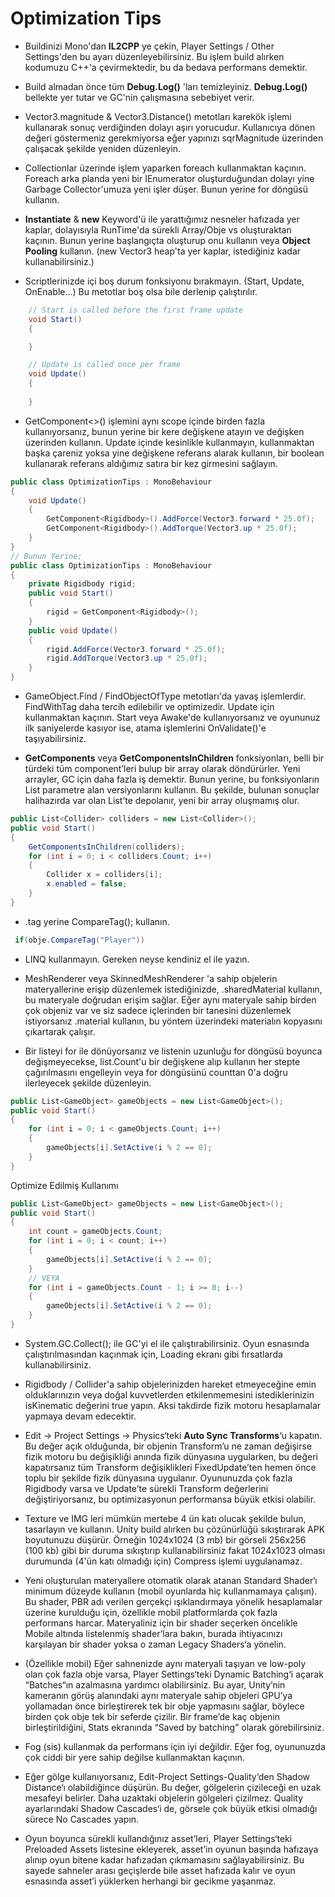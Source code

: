 # Optimization Tips

* Buildinizi Mono'dan **IL2CPP** ye çekin, Player Settings / Other Settings'den bu ayarı düzenleyebilirsiniz. Bu işlem build alırken kodumuzu C++'a çevirmektedir, bu da bedava performans demektir.


* Build almadan önce tüm **Debug.Log()** 'ları temizleyiniz. **Debug.Log()** bellekte yer tutar ve GC'nin çalışmasına sebebiyet verir.


* Vector3.magnitude & Vector3.Distance() metotları karekök işlemi kullanarak sonuç verdiğinden dolayı aşırı yorucudur. Kullanıcıya dönen değeri göstermeniz gerekmiyorsa eğer yapınızı sqrMagnitude üzerinden çalışacak şekilde yeniden düzenleyin.


* Collectionlar üzerinde işlem yaparken foreach kullanmaktan kaçının. Foreach arka planda yeni bir IEnumerator oluşturduğundan dolayı yine Garbage Collector'umuza yeni işler düşer. Bunun yerine for döngüsü kullanın.


* **Instantiate** & **new** Keyword'ü ile yarattığımız nesneler hafızada yer kaplar, dolayısıyla RunTime'da sürekli Array/Obje vs oluşturaktan kaçının. Bunun yerine başlangıçta oluşturup onu kullanın veya **Object Pooling** kullanın. (new Vector3 heap'ta yer kaplar, istediğiniz kadar kullanabilirsiniz.)


* Scriptlerinizde içi boş durum fonksiyonu bırakmayın. (Start, Update, OnEnable...) Bu metotlar boş olsa bile derlenip çalıştırılır.
```C#
    // Start is called before the first frame update
    void Start()
    {

    }

    // Update is called once per frame
    void Update()
    {
        
    }
```


* GetComponent<>() işlemini aynı scope içinde birden fazla kullanıyorsanız, bunun yerine bir kere değişkene atayın ve değişken üzerinden kullanın. Update içinde kesinlikle kullanmayın, kullanmaktan başka çareniz yoksa yine değişkene referans alarak kullanın, bir boolean kullanarak referans aldığımız satıra bir kez girmesini sağlayın. 
``` C#
public class OptimizationTips : MonoBehaviour
{
    void Update()
    {
        GetComponent<Rigidbody>().AddForce(Vector3.forward * 25.0f);
        GetComponent<Rigidbody>().AddTorque(Vector3.up * 25.0f);
    }
}
// Bunun Yerine;
public class OptimizationTips : MonoBehaviour
{
    private Rigidbody rigid;
    public void Start()
    {
        rigid = GetComponent<Rigidbody>();
    }
    public void Update()
    {
        rigid.AddForce(Vector3.forward * 25.0f);
        rigid.AddTorque(Vector3.up * 25.0f);
    }
}
```


* GameObject.Find / FindObjectOfType metotları'da yavaş işlemlerdir. FindWithTag daha tercih edilebilir ve optimizedir. Update için kullanmaktan kaçının. Start veya Awake'de kullanıyorsanız ve oyununuz ilk saniyelerde kasıyor ise, atama işlemlerini OnValidate()'e taşıyabilirsiniz.


* **GetComponents** veya **GetComponentsInChildren** fonksiyonları, belli bir türdeki tüm component’leri bulup bir array olarak döndürürler. Yeni arrayler, GC için  daha fazla iş demektir. Bunun yerine, bu fonksiyonların List parametre alan versiyonlarını kullanın. Bu şekilde, bulunan sonuçlar halihazırda var olan List’te depolanır, yeni bir array oluşmamış olur.
```C#
public List<Collider> colliders = new List<Collider>();
public void Start()
{
    GetComponentsInChildren(colliders);
    for (int i = 0; i < colliders.Count; i++)
    {
        Collider x = colliders[i];
        x.enabled = false;
    }
}
 ```
 
 
* .tag yerine CompareTag(); kullanın.
```C#
 if(obje.CompareTag("Player")) 
```

* LINQ kullanmayın. Gereken neyse kendiniz el ile yazın.


* MeshRenderer veya SkinnedMeshRenderer 'a sahip objelerin materyallerine erişip düzenlemek istediğinizde, .sharedMaterial kullanın, bu materyale doğrudan erişim sağlar. Eğer aynı materyale sahip birden çok objeniz var ve siz sadece içlerinden bir tanesini düzenlemek istiyorsanız .material kullanın, bu yöntem üzerindeki materialın kopyasını çıkartarak çalışır.


* Bir listeyi for ile dönüyorsanız ve listenin uzunluğu for döngüsü boyunca değişmeyecekse, list.Count'u bir değişkene alıp kullanın her stepte çağırılmasını engelleyin veya for döngüsünü counttan 0'a doğru ilerleyecek şekilde düzenleyin.

```C#
public List<GameObject> gameObjects = new List<GameObject>();
public void Start()
{
    for (int i = 0; i < gameObjects.Count; i++)
    {
        gameObjects[i].SetActive(i % 2 == 0);
    }
}
```
Optimize Edilmiş Kullanımı
```C#
public List<GameObject> gameObjects = new List<GameObject>();
public void Start()
{
    int count = gameObjects.Count;
    for (int i = 0; i < count; i++)
    {
        gameObjects[i].SetActive(i % 2 == 0);
    }
    // VEYA
    for (int i = gameObjects.Count - 1; i >= 0; i--)
    {
        gameObjects[i].SetActive(i % 2 == 0);
    }
}
```

* System.GC.Collect(); ile GC'yi el ile çalıştırabilirsiniz. Oyun esnasında çalıştırılmasından kaçınmak için, Loading ekranı gibi fırsatlarda kullanabilirsiniz. 


* Rigidbody / Collider'a sahip objelerinizden hareket etmeyeceğine emin olduklarınızın veya doğal kuvvetlerden etkilenmemesini istediklerinizin isKinematic değerini true yapın. Aksi takdirde fizik motoru hesaplamalar yapmaya devam edecektir.


* Edit -> Project Settings -> Physics‘teki **Auto Sync Transforms**‘u kapatın. Bu değer açık olduğunda, bir objenin Transform’u ne zaman değişirse fizik motoru bu değişikliği anında fizik dünyasına uygularken, bu değeri kapatırsanız tüm Transform değişiklikleri FixedUpdate’ten hemen önce toplu bir şekilde fizik dünyasına uygulanır. Oyununuzda çok fazla Rigidbody varsa ve Update’te sürekli Transform değerlerini değiştiriyorsanız, bu optimizasyonun performansa büyük etkisi olabilir.


* Texture ve IMG leri mümkün mertebe 4 ün katı olucak şekilde bulun, tasarlayın ve kullanın. Unity build alırken bu çözünürlüğü sıkıştırarak APK boyutunuzu düşürür. Örneğin 1024x1024 (3 mb) bir görseli 256x256 (100 kb) gibi bir duruma sıkıştırıp kullanabilirsiniz fakat 1024x1023 olması durumunda (4'ün katı olmadığı için) Compress işlemi uygulanamaz.


* Yeni oluşturulan materyallere otomatik olarak atanan Standard Shader‘ı minimum düzeyde kullanın (mobil oyunlarda hiç kullanmamaya çalışın). Bu shader, PBR adı verilen gerçekçi ışıklandırmaya yönelik hesaplamalar üzerine kurulduğu için, özellikle mobil platformlarda çok fazla performans harcar. Materyaliniz için bir shader seçerken öncelikle Mobile altında listelenmiş shader’lara bakın, burada ihtiyacınızı karşılayan bir shader yoksa o zaman Legacy Shaders‘a yönelin.


* (Özellikle mobil) Eğer sahnenizde aynı materyali taşıyan ve low-poly olan çok fazla obje varsa, Player Settings‘teki Dynamic Batching‘i açarak “Batches“ın azalmasına yardımcı olabilirsiniz. Bu ayar, Unity’nin kameranın görüş alanındaki aynı materyale sahip objeleri GPU’ya yollamadan önce birleştirerek tek bir obje yapmasını sağlar, böylece birden çok obje tek bir seferde çizilir. Bir frame’de kaç objenin birleştirildiğini, Stats ekranında “Saved by batching” olarak görebilirsiniz.


* Fog (sis) kullanmak da performans için iyi değildir. Eğer fog, oyununuzda çok ciddi bir yere sahip değilse kullanmaktan kaçının.


* Eğer gölge kullanıyorsanız, Edit-Project Settings-Quality‘den Shadow Distance‘ı olabildiğince düşürün. Bu değer, gölgelerin çizileceği en uzak mesafeyi belirler. Daha uzaktaki objelerin gölgeleri çizilmez. Quality ayarlarındaki Shadow Cascades‘i de, görsele çok büyük etkisi olmadığı sürece No Cascades yapın.


* Oyun boyunca sürekli kullandığınız asset’leri, Player Settings‘teki Preloaded Assets listesine ekleyerek, asset’in oyunun başında hafızaya alınıp oyun bitene kadar hafızadan çıkmamasını sağlayabilirsiniz. Bu sayede sahneler arası geçişlerde bile asset hafızada kalır ve oyun esnasında asset’i yüklerken herhangi bir gecikme yaşanmaz.

